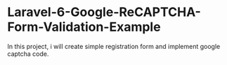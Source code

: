 # Laravel-6-Google-ReCAPTCHA-Form-Validation-Example
In this project, i will create simple registration form and implement google captcha code.
